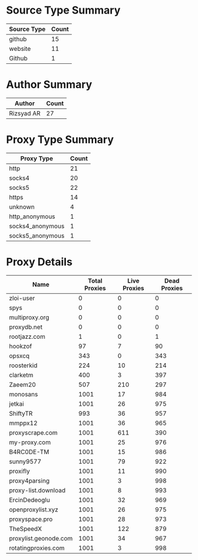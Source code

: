# Source Type Summary

| Source Type | Count |
|-------------|-------|
| github | 15 |
| website | 11 |
| Github | 1 |


# Author Summary

| Author | Count |
|--------|-------|
| Rizsyad AR | 27 |


# Proxy Type Summary

| Proxy Type | Count |
|------------|-------|
| http | 21 |
| socks4 | 20 |
| socks5 | 22 |
| https | 14 |
| unknown | 4 |
| http_anonymous | 1 |
| socks4_anonymous | 1 |
| socks5_anonymous | 1 |


# Proxy Details

| Name | Total Proxies | Live Proxies | Dead Proxies |
|------|---------------|--------------|---------------|
| zloi-user | 0 | 0 | 0 |
| spys | 0 | 0 | 0 |
| multiproxy.org | 0 | 0 | 0 |
| proxydb.net | 0 | 0 | 0 |
| rootjazz.com | 1 | 0 | 1 |
| hookzof | 97 | 7 | 90 |
| opsxcq | 343 | 0 | 343 |
| roosterkid | 224 | 10 | 214 |
| clarketm | 400 | 3 | 397 |
| Zaeem20 | 507 | 210 | 297 |
| monosans | 1001 | 17 | 984 |
| jetkai | 1001 | 26 | 975 |
| ShiftyTR | 993 | 36 | 957 |
| mmppx12 | 1001 | 36 | 965 |
| proxyscrape.com | 1001 | 611 | 390 |
| my-proxy.com | 1001 | 25 | 976 |
| B4RC0DE-TM | 1001 | 15 | 986 |
| sunny9577 | 1001 | 79 | 922 |
| proxifly | 1001 | 11 | 990 |
| proxy4parsing | 1001 | 3 | 998 |
| proxy-list.download | 1001 | 8 | 993 |
| ErcinDedeoglu | 1001 | 32 | 969 |
| openproxylist.xyz | 1001 | 26 | 975 |
| proxyspace.pro | 1001 | 28 | 973 |
| TheSpeedX | 1001 | 122 | 879 |
| proxylist.geonode.com | 1001 | 34 | 967 |
| rotatingproxies.com | 1001 | 3 | 998 |
